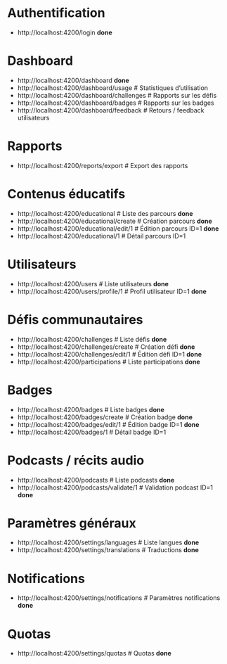 # Authentification
- http://localhost:4200/login **done**

# Dashboard
- http://localhost:4200/dashboard **done**
- http://localhost:4200/dashboard/usage       # Statistiques d’utilisation
- http://localhost:4200/dashboard/challenges  # Rapports sur les défis
- http://localhost:4200/dashboard/badges      # Rapports sur les badges
- http://localhost:4200/dashboard/feedback    # Retours / feedback utilisateurs

# Rapports
- http://localhost:4200/reports/export        # Export des rapports

# Contenus éducatifs
- http://localhost:4200/educational           # Liste des parcours **done**
- http://localhost:4200/educational/create    # Création parcours **done**
- http://localhost:4200/educational/edit/1    # Édition parcours ID=1 **done**
- http://localhost:4200/educational/1         # Détail parcours ID=1

# Utilisateurs
- http://localhost:4200/users                 # Liste utilisateurs **done**
- http://localhost:4200/users/profile/1       # Profil utilisateur ID=1 **done**

# Défis communautaires
- http://localhost:4200/challenges            # Liste défis **done**
- http://localhost:4200/challenges/create     # Création défi **done**
- http://localhost:4200/challenges/edit/1     # Édition défi ID=1 **done**
- http://localhost:4200/participations        # Liste participations **done**

# Badges
- http://localhost:4200/badges                # Liste badges **done**
- http://localhost:4200/badges/create         # Création badge **done**
- http://localhost:4200/badges/edit/1         # Édition badge ID=1 **done**
- http://localhost:4200/badges/1              # Détail badge ID=1

# Podcasts / récits audio
- http://localhost:4200/podcasts              # Liste podcasts **done**
- http://localhost:4200/podcasts/validate/1   # Validation podcast ID=1 **done**

# Paramètres généraux
- http://localhost:4200/settings/languages    # Liste langues **done**
- http://localhost:4200/settings/translations # Traductions **done**

# Notifications
- http://localhost:4200/settings/notifications # Paramètres notifications **done**

# Quotas
- http://localhost:4200/settings/quotas        # Quotas **done**
